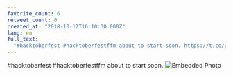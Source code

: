 ```yaml
---
favorite_count: 6
retweet_count: 0
created_at: "2018-10-12T16:10:30.000Z"
lang: en
full_text:
  "#hacktoberfest #hacktoberfestffm about to start soon. https://t.co/BJ3dxUAVDc"
---
```


#hacktoberfest #hacktoberfestffm about to start soon.
![Embedded Photo](https://twitter-media-coderbyheart.s3.eu-north-1.amazonaws.com/1050780762285494272-DpUfh2nXcAAvfFs.jpg)
